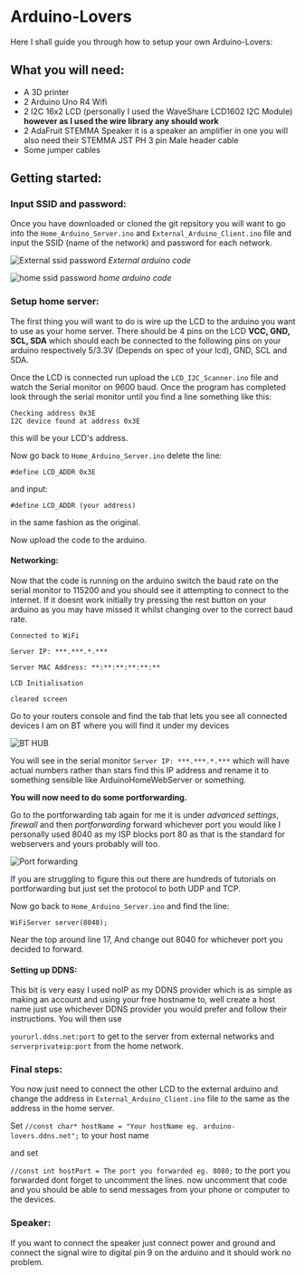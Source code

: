 # Arduino-Lovers
Here I shall guide you through how to setup your own Arduino-Lovers:
## What you will need:
 - A 3D printer
 - 2 Arduino Uno R4 Wifi
 - 2 I2C 16x2 LCD (personally I used the WaveShare LCD1602 I2C Module) **however as I used the wire library any should work**
 - 2 AdaFruit STEMMA Speaker it is a speaker an amplifier in one you will also need their STEMMA JST PH 3 pin Male header cable
 - Some jumper cables

## Getting started:
### Input SSID and password:
Once you have downloaded or cloned the git repsitory you will want to go into the `Home_Arduino_Server.ino` and `External_Arduino_Client.ino` file and input the SSID (name of the network) and password for each network.

 
![External ssid password](https://github.com/user-attachments/assets/755ce229-4dbd-42c9-ba5f-e28c9238e1ea)
*External arduino code*


![home ssid password](https://github.com/user-attachments/assets/3c7ee42c-df5d-4c66-a2b9-0489bb5b3b4a)
*home arduino code*

### Setup home server:
The first thing you will want to do is wire up the LCD to the arduino you want to use as your home server. There should be 4 pins on the LCD **VCC, GND, SCL, SDA** which should each be connected to the following pins on your arduino respectively 5/3.3V (Depends on spec of your lcd), GND, SCL and SDA.

Once the LCD is connected run upload the `LCD_I2C_Scanner.ino` file and watch the Serial monitor on 9600 baud. Once the program has completed look through the serial monitor until you find a line something like this:

```
Checking address 0x3E
I2C device found at address 0x3E
```
this will be your LCD's address.


Now go back to `Home_Arduino_Server.ino` delete the line:

`#define LCD_ADDR 0x3E` 

and input:

`#define LCD_ADDR (your address)` 

in the same fashion as the original.

Now upload the code to the arduino.
#### Networking:
Now that the code is running on the arduino switch the baud rate on the serial monitor to 115200 and you should see it attempting to connect to the internet. If it doesnt work initially try pressing the rest button on your arduino as you may have missed it whilst changing over to the correct baud rate.

```
Connected to WiFi

Server IP: ***.***.*.***

Server MAC Address: **:**:**:**:**:**

LCD Initialisation

cleared screen
```

Go to your routers console and find the tab that lets you see all connected devices I am on BT where you will find it under my devices

![BT HUB](https://github.com/user-attachments/assets/f3c189ba-6c16-4975-a7e3-c77d272bf2ea)


You will see in the serial monitor `Server IP: ***.***.*.***` which will have actual numbers rather than stars find this IP address and rename it to something sensible like ArduinoHomeWebServer or something.

**You will now need to do some portforwarding.**

Go to the portforwarding tab again for me it is under *advanced settings*, *firewall* and then *portforwarding* forward whichever port you would like I personally used 8040 as my ISP blocks port 80 as that is the standard for webservers and yours probably will too. 

![Port forwarding](https://github.com/user-attachments/assets/420c7fa9-1091-4caf-a200-9955af61ae9f)

If you are struggling to figure this out there are hundreds of tutorials on portforwarding but just set the protocol to both UDP and TCP.

Now go back to `Home_Arduino_Server.ino` and find the line:

`WiFiServer server(8040);`

Near the top around line 17, And change out 8040 for whichever port you decided to forward.

#### Setting up DDNS:
This bit is very easy I used noIP as my DDNS provider which is as simple as making an account and using your free hostname to, well create a host name just use whichever DDNS provider you would prefer and follow their instructions. You will then use 

`yoururl.ddns.net:port` to get to the server from external networks and `serverprivateip:port` from the home network.
### Final steps:
You now just need to connect the other LCD to the external arduino and change the address in `External_Arduino_Client.ino` file to the same as the address in the home server. 

Set `//const char* hostName = "Your hostName eg. arduino-lovers.ddns.net";` to your host name

and set

`//const int hostPort = The port you forwarded eg. 8080;` to the port you forwarded dont forget to uncomment the lines.
now uncomment that code and you should be able to send messages from your phone or computer to the devices. 

### Speaker:
If you want to connect the speaker just connect power and ground and connect the signal wire to digital pin 9 on the arduino and it should work no problem.
